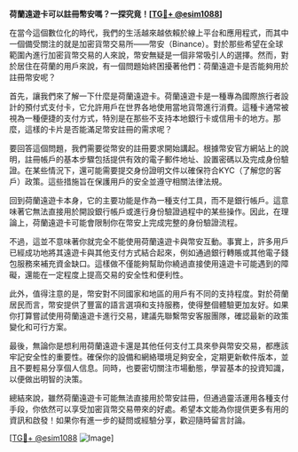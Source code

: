 **荷蘭遠遊卡可以註冊幣安嗎？一探究竟！[[TG💪+ @esim1088](https://t.me/s/esim1088)]**

在當今這個數位化的時代，我們的生活越來越依賴於線上平台和應用程式，而其中一個備受關注的就是加密貨幣交易所——幣安（Binance）。對於那些希望在全球範圍內進行加密貨幣交易的人來說，幣安無疑是一個非常吸引人的選擇。然而，對於居住在荷蘭的用戶來說，有一個問題始終困擾著他們：荷蘭遠遊卡是否能夠用於註冊幣安呢？

首先，讓我們來了解一下什麼是荷蘭遠遊卡。荷蘭遠遊卡是一種專為國際旅行者設計的預付式支付卡，它允許用戶在世界各地使用當地貨幣進行消費。這種卡通常被視為一種便捷的支付方式，特別是在那些不支持本地銀行卡或信用卡的地方。那麼，這樣的卡片是否能滿足幣安註冊的需求呢？

要回答這個問題，我們需要從幣安的註冊要求開始講起。根據幣安官方網站上的說明，註冊帳戶的基本步驟包括提供有效的電子郵件地址、設置密碼以及完成身份驗證。在某些情況下，還可能需要提交身份證明文件以確保符合KYC（了解您的客戶）政策。這些措施旨在保護用戶的安全並遵守相關法律法規。

回到荷蘭遠遊卡本身，它的主要功能是作為一種支付工具，而不是銀行帳戶。這意味著它無法直接用於開設銀行帳戶或進行身份驗證過程中的某些操作。因此，在理論上，荷蘭遠遊卡可能會限制你在幣安上完成完整的身份驗證流程。

不過，這並不意味著你就完全不能使用荷蘭遠遊卡與幣安互動。事實上，許多用戶已經成功地將其遠遊卡與其他支付方式結合起來，例如通過銀行轉賬或其他電子錢包服務來補充資金缺口。這樣做不僅能夠幫助你繞過直接使用遠遊卡可能遇到的障礙，還能在一定程度上提高交易的安全性和便利性。

此外，值得注意的是，幣安對不同國家和地區的用戶有不同的支持程度。對於荷蘭居民而言，幣安提供了豐富的語言選項和支持服務，使得整個體驗更加友好。如果你打算嘗試使用荷蘭遠遊卡進行交易，建議先聯繫幣安客服團隊，確認最新的政策變化和可行方案。

最後，無論你是想利用荷蘭遠遊卡還是其他任何支付工具來參與幣安交易，都應該牢記安全性的重要性。確保你的設備和網絡環境足夠安全，定期更新軟件版本，並且不要輕易分享個人信息。同時，也要密切關注市場動態，學習基本的投資知識，以便做出明智的決策。

總結來說，雖然荷蘭遠遊卡可能無法直接用於幣安註冊，但通過靈活運用各種支付手段，你依然可以享受加密貨幣交易帶來的好處。希望本文能為你提供更多有用的資訊和啟發！如果你有進一步的疑問或經驗分享，歡迎隨時留言討論。

[[TG💪+ @esim1088](https://t.me/s/esim1088) ![Image](https://i.postimg.cc/4NQfJmqS/Snipaste-2025-05-13-00-14-12.png)]